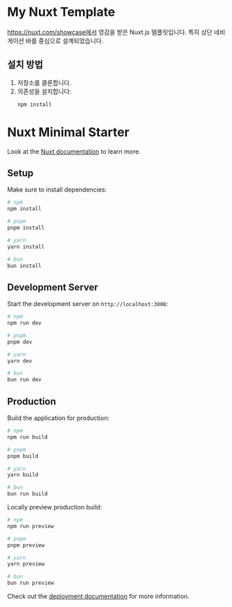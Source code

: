 # My Nuxt Template

https://nuxt.com/showcase에서 영감을 받은 Nuxt.js 템플릿입니다. 특히 상단 네비게이션 바를 중심으로 설계되었습니다.

## 설치 방법

1. 저장소를 클론합니다.
2. 의존성을 설치합니다:
   ```bash
   npm install
# Nuxt Minimal Starter

Look at the [Nuxt documentation](https://nuxt.com/docs/getting-started/introduction) to learn more.

## Setup

Make sure to install dependencies:

```bash
# npm
npm install

# pnpm
pnpm install

# yarn
yarn install

# bun
bun install
```

## Development Server

Start the development server on `http://localhost:3000`:

```bash
# npm
npm run dev

# pnpm
pnpm dev

# yarn
yarn dev

# bun
bun run dev
```

## Production

Build the application for production:

```bash
# npm
npm run build

# pnpm
pnpm build

# yarn
yarn build

# bun
bun run build
```

Locally preview production build:

```bash
# npm
npm run preview

# pnpm
pnpm preview

# yarn
yarn preview

# bun
bun run preview
```

Check out the [deployment documentation](https://nuxt.com/docs/getting-started/deployment) for more information.
